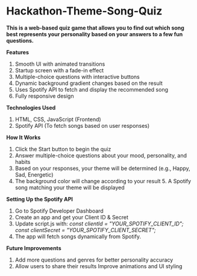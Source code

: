 # Hackathon-Theme-Song-Quiz

**This is a web-based quiz game that allows you to find out which song best represents your personality based on your answers to a few fun questions.**

**Features**
1. Smooth UI with animated transitions
2. Startup screen with a fade-in effect
3. Multiple-choice questions with interactive buttons
4. Dynamic background gradient changes based on the result
5. Uses Spotify API to fetch and display the recommended song
6. Fully responsive design

**Technologies Used**
1. HTML, CSS, JavaScript (Frontend)
2. Spotify API (To fetch songs based on user responses)

**How It Works**
1. Click the Start button to begin the quiz
2. Answer multiple-choice questions about your mood, personality, and habits
3. Based on your responses, your theme will be determined (e.g., Happy, Sad, Energetic)
4. The background color will change according to your result
5️. A Spotify song matching your theme will be displayed

**Setting Up the Spotify API**
1. Go to Spotify Developer Dashboard
2. Create an app and get your Client ID & Secret
3. Update script.js with:
*const clientId = "YOUR_SPOTIFY_CLIENT_ID";
const clientSecret = "YOUR_SPOTIFY_CLIENT_SECRET";*
4. The app will fetch songs dynamically from Spotify.

**Future Improvements**
1. Add more questions and genres for better personality accuracy
2. Allow users to share their results Improve animations and UI styling
